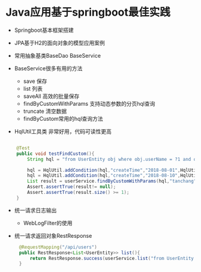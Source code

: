# Java应用基于springboot最佳实践

- Springboot基本框架搭建
- JPA基于H2的面向对象的模型应用案例
- 常用抽象基类BaseDao BaseService

- BaseService很多有用的方法
  * save 保存
  * list 列表
  * saveAll 高效的批量保存
  * findByCustomWithParams 支持动态参数的分页hql查询
  * truncate 清空数据
  * findByCustom常用的hql查询方法
  
- HqlUtil工具类 非常好用，代码可读性更高
```java

	@Test
	public void testFindCustom(){
		String hql = "from UserEntity obj where obj.userName = ?1 and obj.name= ?2";

		hql = HqlUtil.addCondition(hql,"createTime","2018-08-01",HqlUtil.LOGIC_AND,HqlUtil.TYPE_DATE,HqlUtil.COMPARECHAR_GREAT_EQ);
		hql = HqlUtil.addCondition(hql,"createTime","2018-08-10",HqlUtil.LOGIC_AND,HqlUtil.TYPE_DATE,HqlUtil.COMPARECHAR_LESS);
		List result = userService.findByCustomWithParams(hql,"tanchang","谭畅");
		Assert.assertTrue(result!= null);
		Assert.assertTrue(result.size() >= 1);
	}
```

- 统一请求日志输出

  * WebLogFilter的使用
- 统一请求返回对象RestResponse
```java
     @RequestMapping("/api/users")
     public RestResponse<List<UserEntity>> list(){
         return RestResponse.success(userService.list("from UserEntity obj"));
     }
```
